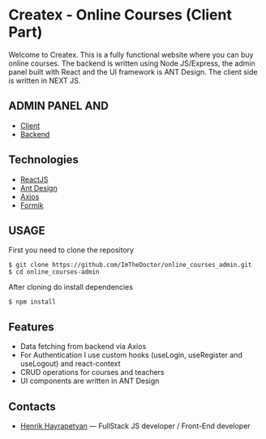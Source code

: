 # Createx - Online Courses (Client Part)

Welcome to Createx. This is a fully functional website where you can buy online courses. The backend is written using Node JS/Express, the admin panel built with React and the UI framework is ANT Design. The client side is written in NEXT JS.

## ADMIN PANEL AND  

- [Client](https://github.com/ImTheDoctor/online_courses-Frontend)
- [Backend](https://github.com/ImTheDoctor/online_courses-Backend)

## Technologies

- [ReactJS](https://reactjs.org/)
- [Ant Design](https://ant.design/)
- [Axios](https://axios-http.com/docs/intro)
- [Formik](https://formik.org/)

## USAGE

First you need to clone the repository 

```
$ git clone https://github.com/ImTheDoctor/online_courses_admin.git
$ cd online_courses-admin
```

After cloning do install dependencies

```
$ npm install
```

## Features

- Data fetching from backend via Axios
- For Authentication I use custom hooks (useLogin, useRegister and useLogout) and react-context
- CRUD operations for courses and teachers
- UI components are written in ANT Design

## Contacts

- [Henrik Hayrapetyan](https://www.linkedin.com/in/henrik-hayrapetyan/) — FullStack JS developer / Front-End developer